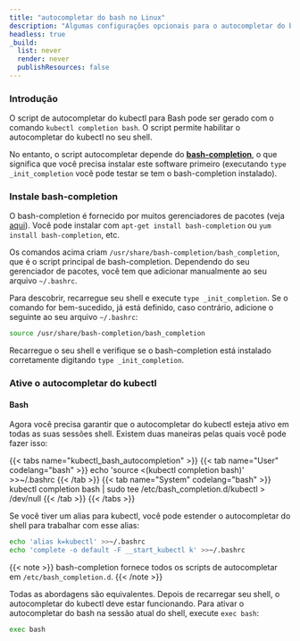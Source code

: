 ```yaml
---
title: "autocompletar do bash no Linux"
description: "Algumas configurações opcionais para o autocompletar do bash no Linux."
headless: true
_build:
  list: never
  render: never
  publishResources: false
---
```


### Introdução

O script de autocompletar do kubectl para Bash pode ser gerado com o comando `kubectl completion bash`. O script permite habilitar o autocompletar do kubectl no seu shell.

No entanto, o script autocompletar depende do [**bash-completion**](https://github.com/scop/bash-completion), o que significa que você precisa instalar este software primeiro (executando `type _init_completion` você pode testar se tem o bash-completion instalado).

### Instale bash-completion

O bash-completion é fornecido por muitos gerenciadores de pacotes (veja [aqui](https://github.com/scop/bash-completion#installation)). Você pode instalar com `apt-get install bash-completion` ou `yum install bash-completion`, etc.

Os comandos acima criam `/usr/share/bash-completion/bash_completion`, que é o  script principal de bash-completion. Dependendo do seu gerenciador de pacotes, você tem que adicionar manualmente ao seu arquivo `~/.bashrc`.

Para descobrir, recarregue seu shell e execute `type _init_completion`. Se o comando for bem-sucedido, já está definido, caso contrário, adicione o seguinte ao seu arquivo `~/.bashrc`:

```bash
source /usr/share/bash-completion/bash_completion
```

Recarregue o seu shell e verifique se o bash-completion está instalado corretamente digitando `type _init_completion`.

### Ative o autocompletar do kubectl

#### Bash

Agora você precisa garantir que o autocompletar do kubectl esteja ativo em todas as suas sessões shell. Existem duas maneiras pelas quais você pode fazer isso:

{{< tabs name="kubectl_bash_autocompletion" >}}
{{< tab name="User" codelang="bash" >}}
echo 'source <(kubectl completion bash)' >>~/.bashrc
{{< /tab >}}
{{< tab name="System" codelang="bash" >}}
kubectl completion bash | sudo tee /etc/bash_completion.d/kubectl > /dev/null
{{< /tab >}}
{{< /tabs >}}

Se você tiver um alias para kubectl, você pode estender o autocompletar do shell para trabalhar com esse alias:

```bash
echo 'alias k=kubectl' >>~/.bashrc
echo 'complete -o default -F __start_kubectl k' >>~/.bashrc
```

{{< note >}}
bash-completion fornece todos os scripts de autocompletar em `/etc/bash_completion.d`.
{{< /note >}}

Todas as abordagens são equivalentes. Depois de recarregar seu shell, o autocompletar do kubectl deve estar funcionando. Para ativar o autocompletar do bash na sessão atual do shell, execute `exec bash`:

```bash
exec bash
```
